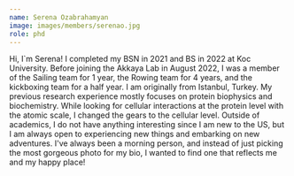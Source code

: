 ```yaml
---
name: Serena Ozabrahamyan
image: images/members/serenao.jpg
role: phd
---
```


Hi, I`m Serena! I completed my BSN in 2021 and BS in 2022 at Koc University. Before joining the Akkaya Lab in August 2022, I was a member of the Sailing team for 1 year, the Rowing team for 4 years, and the kickboxing team for a half year. I am originally from Istanbul, Turkey. My previous research experience mostly focuses on protein biophysics and biochemistry. While looking for cellular interactions at the protein level with the atomic scale, I changed the gears to the cellular level. Outside of academics, I do not have anything interesting since I am new to the US, but I am always open to experiencing new things and embarking on new adventures. I've always been a morning person, and instead of just picking the most gorgeous photo for my bio, I wanted to find one that reflects me and my happy place!